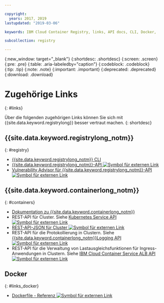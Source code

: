 ```yaml
---

copyright:
  years: 2017, 2019
lastupdated: "2019-03-06"

keywords: IBM Cloud Container Registry, links, API docs, CLI, Docker,

subcollection: registry

---
```


{:new_window: target="_blank"}
{:shortdesc: .shortdesc}
{:screen: .screen}
{:pre: .pre}
{:table: .aria-labeledby="caption"}
{:codeblock: .codeblock}
{:tip: .tip}
{:note: .note}
{:important: .important}
{:deprecated: .deprecated}
{:download: .download}

# Zugehörige Links
{: #links}

Über die folgenden zugehörigen Links können Sie sich mit {{site.data.keyword.registrylong}} besser vertraut machen.
{: shortdesc}

## {{site.data.keyword.registrylong_notm}}
{: #registry}

- [{{site.data.keyword.registrylong_notm}} CLI](/docs/services/Registry?topic=container-registry-cli-plugin-containerregcli#containerregcli)
- [{{site.data.keyword.registrylong_notm}}-API ![Symbol für externen Link](../../icons/launch-glyph.svg "Symbol für externen Link")](https://cloud.ibm.com/apidocs/container-registry)
- [Vulnerability Advisor für {{site.data.keyword.registrylong_notm}}-API ![Symbol für externen Link](../../icons/launch-glyph.svg "Symbol für externen Link")](https://cloud.ibm.com/apidocs/container-registry/va)

## {{site.data.keyword.containerlong_notm}}
{: #containers}

- [Dokumentation zu {{site.data.keyword.containerlong_notm}}](/docs/containers?topic=containers-container_index#container_index)
- REST-API für Cluster. Siehe [Kubernetes Service API ![Symbol für externen Link](../../icons/launch-glyph.svg "Symbol für externen Link")](https://containers.cloud.ibm.com/swagger-api/)
- [REST-API-JSON für Cluster ![Symbol für externen Link](../../icons/launch-glyph.svg "Symbol für externen Link")](https://containers.cloud.ibm.com/swagger-api/swagger.json)
- REST-API für die Protokollierung in Clustern. Siehe [{{site.data.keyword.containerlong_notm}}Logging API ![Symbol für externen Link](../../icons/launch-glyph.svg "Symbol für externen Link")](https://containers.cloud.ibm.com/swagger-logging/)
- REST-API für die Verwaltung von Lastausgleichsfunktionen für Ingress-Anwendungen in Clustern. Siehe [IBM Cloud Container Service ALB API ![Symbol für externen Link](../../icons/launch-glyph.svg "Symbol für externen Link")](https://containers.cloud.ibm.com/swagger-alb-api/)

## Docker
{: #links_docker}

- [Dockerfile - Referenz ![Symbol für externen Link](../../icons/launch-glyph.svg "Symbol für externen Link")](https://docs.docker.com/engine/reference/builder/)
